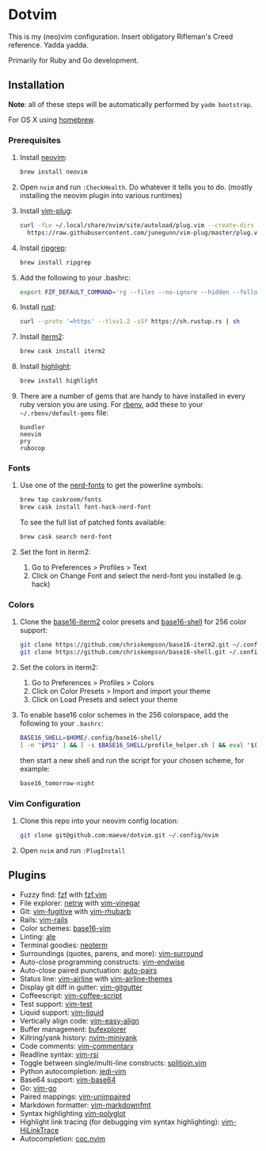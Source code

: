 Dotvim
======

This is my (neo)vim configuration. Insert obligatory Rifleman's Creed reference. Yadda yadda.

Primarily for Ruby and Go development.

Installation
------------

**Note**: all of these steps will be automatically performed by `yadm bootstrap`.

For OS X using [homebrew](https://brew.sh/).

### Prerequisites

1.	Install [neovim](https://github.com/neovim/neovim):

	```bash
	brew install neovim
	```

2.	Open `nvim` and run `:CheckHealth`. Do whatever it tells you to do. (mostly installing the neovim plugin into various runtimes)

3.	Install [vim-plug](https://github.com/junegunn/vim-plug):

	```bash
	curl -fLo ~/.local/share/nvim/site/autoload/plug.vim --create-dirs \
	  https://raw.githubusercontent.com/junegunn/vim-plug/master/plug.vim
	```

4.	Install [ripgrep](https://github.com/BurntSushi/ripgrep):

	```bash
	brew install ripgrep
	```

5.	Add the following to your .bashrc:

	```bash
	export FZF_DEFAULT_COMMAND='rg --files --no-ignore --hidden --follow --glob "!.git/*"'
	```

6.	Install [rust](https://rust-lang.org):

	```bash
	curl --proto '=https' --tlsv1.2 -sSf https://sh.rustup.rs | sh
	```

7.	Install [iterm2](https://www.iterm2.com):

	```bash
	brew cask install iterm2
	```

8.	Install [highlight](http://www.andre-simon.de/doku/highlight/en/highlight.php):

	```bash
	brew install highlight
	```

9.	There are a number of gems that are handy to have installed in every ruby version you are using. For [rbenv](https://github.com/rbenv/rbenv), add these to your `~/.rbenv/default-gems` file:

	```text
	bundler
	neovim
	pry
	rubocop
	```

### Fonts

1.	Use one of the [nerd-fonts](https://github.com/ryanoasis/nerd-fonts) to get the powerline symbols:

	```bash
	brew tap caskroom/fonts
	brew cask install font-hack-nerd-font
	```

	To see the full list of patched fonts available:

	```bash
	brew cask search nerd-font
	```

2.	Set the font in iterm2:

	1.	Go to Preferences > Profiles > Text
	2.	Click on Change Font and select the nerd-font you installed (e.g. hack)

### Colors

1.	Clone the [base16-iterm2](https://github.com/chriskempson/base16-iterm2) color presets and [base16-shell](https://github.com/chriskempson/base16-shell) for 256 color support:

	```bash
	git clone https://github.com/chriskempson/base16-iterm2.git ~/.config/base16-iterm2
	git clone https://github.com/chriskempson/base16-shell.git ~/.config/base16-shell
	```

2.	Set the colors in iterm2:

	1.	Go to Preferences > Profiles > Colors
	2.	Click on Color Presets > Import and import your theme
	3.	Click on Load Presets and select your theme

3.	To enable base16 color schemes in the 256 colorspace, add the following to your `.bashrc`:

	```bash
	BASE16_SHELL=$HOME/.config/base16-shell/
	[ -n "$PS1" ] && [ -s $BASE16_SHELL/profile_helper.sh ] && eval "$($BASE16_SHELL/profile_helper.sh)"
	```

	then start a new shell and run the script for your chosen scheme, for example:

	```bash
	base16_tomorrow-night
	```

### Vim Configuration

1.	Clone this repo into your neovim config location:

	```bash
	git clone git@github.com:maeve/dotvim.git ~/.config/nvim
	```

2.	Open `nvim` and run `:PlugInstall`

Plugins
-------

-	Fuzzy find: [fzf](https://github.com/junegunn/fzf) with [fzf.vim](https://github.com/junegunn/fzf.vim)
-	File explorer: [netrw](http://www.vim.org/scripts/script.php?script_id=1075) with [vim-vinegar](https://github.com/tpope/vim-vinegar)
-	Git: [vim-fugitive](https://github.com/tpope/vim-fugitive) with [vim-rhubarb](https://github.com/tpope/vim-rhubarb)
-	Rails: [vim-rails](https://github.com/tpope/vim-rails)
-	Color schemes: [base16-vim](https://github.com/chriskempson/base16-vim)
-	Linting: [ale](https://github.com/w0rp/ale)
-	Terminal goodies: [neoterm](https://github.com/kassio/neoterm)
-	Surroundings (quotes, parens, and more): [vim-surround](https://github.com/tpope/vim-surround)
-	Auto-close programming constructs: [vim-endwise](https://github.com/tpope/vim/endwise)
-	Auto-close paired punctuation: [auto-pairs](https://github.com/jiangmiao/auto-pairs)
-	Status line: [vim-airline](https://github.com/vim-airline/vim-airline) with [vim-airline-themes](https://github.com/vim-airline/vim-airline-themes)
-	Display git diff in gutter: [vim-gitgutter](https://github.com/airblade/vim-gitgutter)
-	Coffeescript: [vim-coffee-script](https://github.com/kchmck/vim-coffee-script)
-	Test support: [vim-test](https://github.com/janko-m/vim-test)
-	Liquid support: [vim-liquid](https://github.com/tpope/vim-liquid)
-	Vertically align code: [vim-easy-align](https://github.com/junegunn/vim-easy-align)
-	Buffer management: [bufexplorer](https://github.com/jlanzarotta/bufexplorer)
-	Killring/yank history: [nvim-miniyank](https://github.com/bfredl/nvim-miniyank)
-	Code comments: [vim-commentary](https://github.com/tpope/vim-commentary)
-	Readline syntax: [vim-rsi](https://github.com/tpope/vim-rsi)
-	Toggle between single/multi-line constructs: [splitjoin.vim](https://github.com/AndrewRadev/splitjoin.vim)
-	Python autocompletion: [jedi-vim](https://github.com/davidhalter/jedi-vim)
-	Base64 support: [vim-base64](https://github.com/christianrondeau/vim-base64)
-	Go: [vim-go](https://github.com/fatih/vim-go)
-	Paired mappings: [vim-unimpaired](https://github.com/tpope/vim-unimpaired)
-	Markdown formatter: [vim-markdownfmt](https://github.com/moorereason/vim-markdownfmt)
- Syntax highlighting [vim-polyglot](https://github.com/sheerun/vim-polyglot)
- Highlight link tracing (for debugging vim syntax highlighting): [vim-HiLinkTrace](https://github.com/gerw/vim-HiLinkTrace)
- Autocompletion: [coc.nvim](https://github.com/neoclide/coc.nvim)
